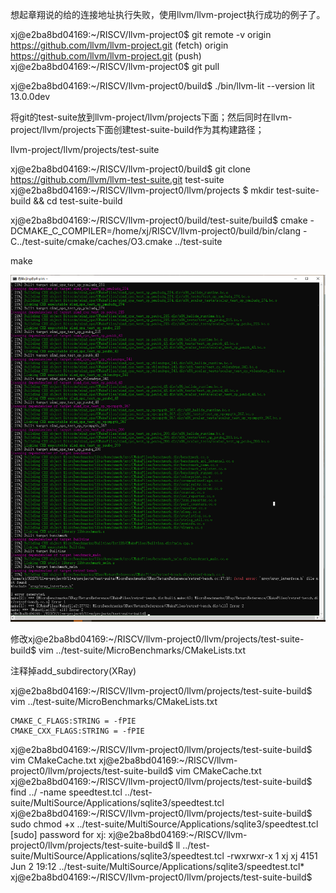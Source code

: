 想起章翔说的给的连接地址执行失败，使用llvm/llvm-project执行成功的例子了。

xj@e2ba8bd04169:~/RISCV/llvm-project0$ git remote -v
origin  https://github.com/llvm/llvm-project.git (fetch)
origin  https://github.com/llvm/llvm-project.git (push)
xj@e2ba8bd04169:~/RISCV/llvm-project0$   git pull



xj@e2ba8bd04169:~/RISCV/llvm-project0/build$ ./bin/llvm-lit --version
lit 13.0.0dev

将git的test-suite放到llvm-project/llvm/projects下面；然后同时在llvm-project/llvm/projects下面创建test-suite-build作为其构建路径；

llvm-project/llvm/projects/test-suite

xj@e2ba8bd04169:~/RISCV/llvm-project0/build$                   git clone https://github.com/llvm/llvm-test-suite.git test-suite
xj@e2ba8bd04169:~/RISCV/llvm-project0/llvm/projects $    mkdir test-suite-build && cd test-suite-build

xj@e2ba8bd04169:~/RISCV/llvm-project0/build/test-suite/build$ cmake -DCMAKE_C_COMPILER=/home/xj/RISCV/llvm-project0/build/bin/clang -C../test-suite/cmake/caches/O3.cmake ../test-suite

make



![image-20210603142331645](images/image-20210603142331645.png)



修改xj@e2ba8bd04169:~/RISCV/llvm-project0/llvm/projects/test-suite-build$ vim ../test-suite/MicroBenchmarks/CMakeLists.txt

注释掉add_subdirectory(XRay)







xj@e2ba8bd04169:~/RISCV/llvm-project0/llvm/projects/test-suite-build$ vim ../test-suite/MicroBenchmarks/CMakeLists.txt

```text
CMAKE_C_FLAGS:STRING = -fPIE
CMAKE_CXX_FLAGS:STRING = -fPIE
```

xj@e2ba8bd04169:~/RISCV/llvm-project0/llvm/projects/test-suite-build$ vim CMakeCache.txt
xj@e2ba8bd04169:~/RISCV/llvm-project0/llvm/projects/test-suite-build$ vim CMakeCache.txt
xj@e2ba8bd04169:~/RISCV/llvm-project0/llvm/projects/test-suite-build$ find ../ -name speedtest.tcl
../test-suite/MultiSource/Applications/sqlite3/speedtest.tcl
xj@e2ba8bd04169:~/RISCV/llvm-project0/llvm/projects/test-suite-build$ sudo chmod +x ../test-suite/MultiSource/Applications/sqlite3/speedtest.tcl
[sudo] password for xj:
xj@e2ba8bd04169:~/RISCV/llvm-project0/llvm/projects/test-suite-build$ ll ../test-suite/MultiSource/Applications/sqlite3/speedtest.tcl
-rwxrwxr-x 1 xj xj 4151 Jun  2 19:12 ../test-suite/MultiSource/Applications/sqlite3/speedtest.tcl*
xj@e2ba8bd04169:~/RISCV/llvm-project0/llvm/projects/test-suite-build$
